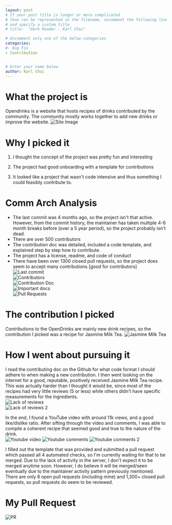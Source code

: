 ```yaml
---
layout: post
# If your post title is longer or more complicated
# than can be represented in the filename, uncomment the following line
# and specify a custom title
# title:  "Dark Reader - Karl Choi"

# Uncomment only one of the below categories
categories: 
#- Bug Fix
- Contribution


# Enter your name below
author: Karl Choi
---
```


# What the project is

Opendrinks is a website that hosts recipes of drinks contributed by the community.
The community mostly works together to add new drinks or improve the website.
![Site Image](https://i.imgur.com/2EKb1uK.png)

# Why I picked it

1. I thought the concept of the project was pretty fun and interesting

2. The project had good onboarding with a template for contributions

3. It looked like a project that wasn't code intensive and thus something I could feasibly contribute to. 

# Comm Arch Analysis

- The last commit was 4 months ago, so the project isn't that active. However, from the commit history, the maintainer has taken multiple 4-6 month breaks before (over a 5 year period), so the project probably isn't dead.
- There are over 500 contributors
- The contribution doc was detailed, included a code template, and explained step by step how to contribute.
- The project has a license, readme, and code of conduct
- There have been over 1300 closed pull requests, so the project does seem to accept many contributions [good for contributors]
![Last commit](https://i.imgur.com/OKfA4xC.png)  
![Contributors](https://i.imgur.com/8n70TCH.png)  
![Contribution Doc](https://i.imgur.com/j5BclUC.png)  
![Important docs](https://i.imgur.com/fMJxNxz.png)  
![Pull Requests](https://i.imgur.com/9X8cvvt.png)

# The contribution I picked

Contributions to the OpenDrinks are mainly new drink recipes, so the contribution I picked was a recipe for Jasmine Milk Tea.
![Jasmine Milk Tea](https://i.imgur.com/O2yjxph.jpeg)

# How I went about pursuing it

I read the contributing doc on the Github for what code format I should adhere to when making a new contribution. I then went looking on the internet for a good, reputable, positively received Jasmine Milk Tea recipe. This was actually harder than I thought it would be, since most of the recipes had very little reviews (5 or less) while others didn't have specific measurements for the ingredients.  
![Lack of reviews](https://i.imgur.com/bsw4TUb.png)  
![Lack of reviews 2](https://i.imgur.com/Cih1bRn.png)

In the end, I found a YouTube video with around 11k views, and a good like/dislike ratio. After sifting through the video and comments, I was able to compile a coherent recipe that seemed good and true to the nature of the drink.  
![Youtube video](https://i.imgur.com/DKAYvRg.png)
![Youtube comments](https://i.imgur.com/16CusaB.png)
![Youtube comments 2](https://i.imgur.com/6f1GkWR.png)

I filled out the template that was provided and submitted a pull request which passed all 4 automated checks, so I'm currently waiting for that to be merged. Due to the lack of activity in the server, I don't expect it to be merged anytime soon. However, I do believe it will be merged/seen eventually due to the maintainer activity pattern previously mentioned. There are only 8 open pull requests (including mine) and 1,300+ closed pull requests, so pull requests do seem to be reviewed.  

# My Pull Request
![PR](https://i.imgur.com/ceJd2XP.png)  

